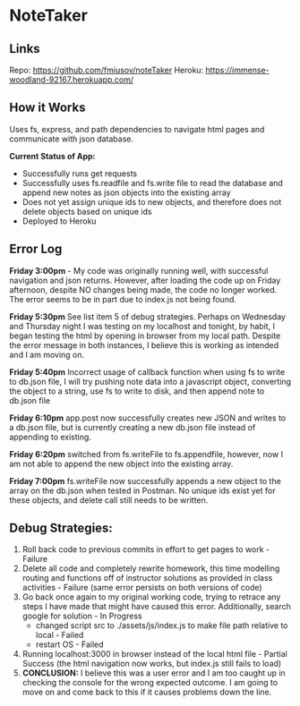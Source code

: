 # NoteTaker

## Links
Repo: https://github.com/fmiusov/noteTaker
Heroku: https://immense-woodland-92167.herokuapp.com/

## How it Works

Uses fs, express, and path dependencies to navigate html pages and communicate with json database. 

**Current Status of App:**
- Successfully runs get requests
- Successfully uses fs.readfile and fs.write file to read the database and append new notes as json objects into the existing array
- Does not yet assign unique ids to new objects, and therefore does not delete objects based on unique ids
- Deployed to Heroku

## Error Log

**Friday 3:00pm** - My code was originally running well, with successful navigation and json returns. However, after loading the code up on Friday afternoon, despite NO changes being made, the code no longer worked. The error seems to be in part due to index.js not being found.

**Friday 5:30pm** See list item 5 of debug strategies. Perhaps on Wednesday and Thursday night I was testing on my localhost and tonight, by habit, I began testing the html by opening in browser from my local path. Despite the error message in both instances, I believe this is working as intended and I am moving on.  

**Friday 5:40pm** Incorrect usage of callback function when using fs to write to db.json file, I will try pushing note data into a javascript object, converting the object to a string, use fs to write to disk, and then append note to db.json file

**Friday 6:10pm** app.post now successfully creates new JSON and writes to a db.json file, but is currently creating a new db.json file instead of appending to existing. 

**Friday 6:20pm** switched from fs.writeFile to fs.appendfile, however, now I am not able to append the new object into the existing array. 

**Friday 7:00pm** fs.writeFile now successfully appends a new object to the array on the db.json when tested in Postman. No unique ids exist yet for these objects, and delete call still needs to be written. 

## Debug Strategies: 

1. Roll back code to previous commits in effort to get pages to work - Failure
2. Delete all code and completely rewrite homework, this time modelling routing and functions off of instructor solutions as provided in class activities - Failure (same error persists on both versions of code)
3. Go back once again to my original working code, trying to retrace any steps I have made that might have caused this error. Additionally, search google for solution - In Progress
    - changed script src to ./assets/js/index.js to make file path relative to local - Failed
    - restart OS - Failed
4. Running localhost:3000 in browser instead of the local html file - Partial Success (the html navigation now works, but index.js still fails to load)
5. **CONCLUSION:** I believe this was a user error and I am too caught up in checking the console for the wrong expected outcome. I am going to move on and come back to this if it causes problems down the line. 
